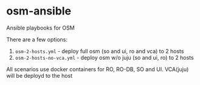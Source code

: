 # osm-ansible
Ansible playbooks for OSM

There are a few options:

1. `osm-2-hosts.yml` - deploy full osm (so and ui, ro and vca) to 2 hosts
2. `osm-2-hosts-no-vca.yml` - deploy osm w/o juju (so and ui, ro) to 2 hosts

All scenarios use docker containers for RO, RO-DB, SO and UI.
VCA(juju) will be deployd to the host
